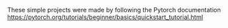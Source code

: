 These simple projects were made by following the Pytorch documentation
https://pytorch.org/tutorials/beginner/basics/quickstart_tutorial.html 
